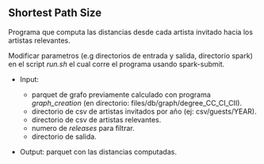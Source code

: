## Shortest Path Size


Programa que computa las distancias desde cada artista invitado hacia los artistas relevantes.

Modificar parametros (e.g directorios de entrada y salida, directorio spark) en el script *run.sh* el cual corre el programa usando spark-submit.

- Input: 
	* parquet de grafo previamente calculado con programa *graph_creation* (en directorio: files/db/graph/degree_CC_CI_CII).
	* directorio de csv de artistas invitados por año (ej: csv/guests/YEAR).
	* directorio de csv de artistas relevantes.
	* numero de *releases* para filtrar.
	* directorio de salida.

- Output: parquet con las distancias computadas.
